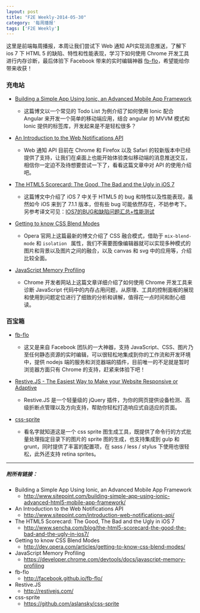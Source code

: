 ```yaml
---
layout: post
title: "F2E Weekly-2014-05-30"
category: '每周播报' 
tags: ['F2E Weekly']
---
```


这里是前端每周播报，本周让我们尝试下 Web 通知 API实现消息推送，了解下 ios 7 下 HTML 5 的缺陷、特性和性能表现，学习下如何使用 Chrome 开发工具进行内存诊断，最后体验下 Facebook 带来的实时编辑神器 [fb-flo](http://facebook.github.io/fb-flo/)，希望能给你带来收获！

<!--more-->

### 充电站

- [Building a Simple App Using Ionic, an Advanced Mobile App Framework](http://www.sitepoint.com/building-simple-app-using-ionic-advanced-html5-mobile-app-framework/)
	- 这篇博文以一个常见的 Todo List 为例介绍了如何使用 Ionic 配合 Angular 来开发一个简单的移动端应用，结合 angular 的 MVVM 模式和 Ionic 提供的标签库，开发起来是不是轻松很多？
	
- [An Introduction to the Web Notifications API](http://www.sitepoint.com/introduction-web-notifications-api/)
	- Web 通知 API 目前在 Chrome 和 Firefox 以及 Safari 的较新版本中已经提供了支持，让我们在桌面上也能开始体验类似移动端的消息推送交互，相信你一定迫不及待想要尝试一下了，看看这篇文章中对 API 的使用介绍吧。	
	
- [The HTML5 Scorecard: The Good, The Bad and the Ugly in iOS 7](http://www.sencha.com/blog/the-html5-scorecard-the-good-the-bad-and-the-ugly-in-ios7/)
	- 这篇博文中介绍了 iOS 7 中关于 HTML5 的 bug 和特性以及性能表现，虽然如今 iOS 来到了 7.1.1 版本，但有些 bug 可能依然存在，不妨参考下。另参考译文可见：[IOS7的BUG和缺陷问题汇总+性能测试](http://www.uisdc.com/the-html5-scorecard)

- [Getting to know CSS Blend Modes](http://dev.opera.com/articles/getting-to-know-css-blend-modes/)
	- Opera 官网上这篇最新的博文介绍了 CSS 融合模式，借助于 `mix-blend-mode` 和 `isolation ` 属性，我们不需要图像编辑器就可以实现多种模式的图片和背景以及图片之间的融合，以及 canvas 和 svg 中的应用等，介绍比较全面。

- [JavaScript Memory Profiling](https://developer.chrome.com/devtools/docs/javascript-memory-profiling)
	- Chrome 开发者网站上这篇文章详细介绍了如何使用 Chrome 开发工具来诊断 JavaScript 代码中的内存占用问题，从原理、工具的控制面板的展现和使用到问题定位进行了细致的分析和讲解，值得花一点时间和耐心细读。
	

### 百宝箱

- [fb-flo](http://facebook.github.io/fb-flo/)
	- 这又是来自 Facebook 团队的一大神器，支持 JavaScript、CSS、图片乃至任何静态资源的实时编辑，可以很轻松地集成到你的工作流和开发环境中，提供 nodejs 端的服务和浏览器端的插件，目前唯一的不足就是暂时浏览器方面只有 Chrome 的支持，赶紧来体验下吧！

- [Restive.JS - The Easiest Way to Make your Website Responsive or Adaptive](http://restivejs.com/)
	- Restive.JS 是一个轻量级的 jQuery 插件，为你的网页提供设备检测、高级折断点管理以及方向支持，帮助你轻松打造响应式自适应的页面。

- [css-sprite](https://github.com/aslansky/css-sprite)
	- 看名字就知道这是一个 css sprite 图生成工具，既提供了命令行的方式批量处理指定目录下的图片的 sprite 图的生成，也支持集成到 gulp 和 grunt，同时提供了丰富的配置项，在 sass / less / stylus 下使用也很轻松，此外还支持 retina sprites。


---

##### 附所有链接：

- Building a Simple App Using Ionic, an Advanced Mobile App Framework
	- http://www.sitepoint.com/building-simple-app-using-ionic-advanced-html5-mobile-app-framework/
- An Introduction to the Web Notifications API
	- http://www.sitepoint.com/introduction-web-notifications-api/
- The HTML5 Scorecard: The Good, The Bad and the Ugly in iOS 7
	- http://www.sencha.com/blog/the-html5-scorecard-the-good-the-bad-and-the-ugly-in-ios7/
- Getting to know CSS Blend Modes
	- http://dev.opera.com/articles/getting-to-know-css-blend-modes/
- JavaScript Memory Profiling
	- https://developer.chrome.com/devtools/docs/javascript-memory-profiling
- fb-flo
	- http://facebook.github.io/fb-flo/
- Restive.JS
	- http://restivejs.com/
- css-sprite
	- https://github.com/aslansky/css-sprite